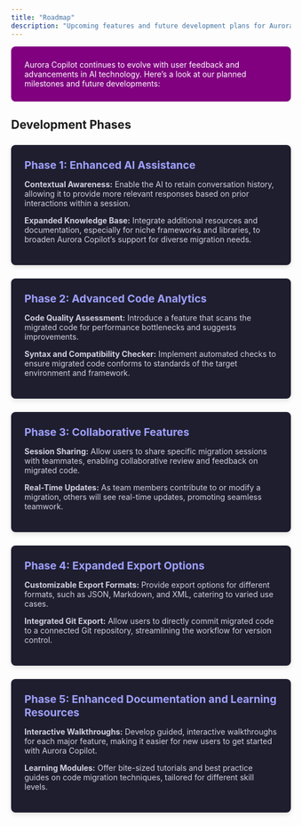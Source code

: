 ```yaml
---
title: "Roadmap"
description: "Upcoming features and future development plans for Aurora Copilot."
---
```


<style>
  .tip-section {
    background-color: #800080;
    padding: 1.5rem;
    border-radius: 8px;
    margin-bottom: 1.5rem;
    color: #ffffff;
  }

  .phase-container {
    margin: 1.5rem 0;
  }

  .phase-container-item {
    background-color: #1e1e2f;
    padding: 1.5rem;
    border-radius: 8px;
    color: #d1d1e0;
    margin-bottom: 1.5rem;
    box-shadow: 0 4px 8px rgba(0, 0, 0, 0.1);
  }

  .phase-title {
    font-weight: bold;
    font-size: 1.2rem;
    margin-bottom: 0.5rem;
    color: #a0a0ff;
  }
</style>

<div class="tip-section">
  Aurora Copilot continues to evolve with user feedback and advancements in AI technology. Here’s a look at our planned milestones and future developments:
</div>

<h2>Development Phases</h2>

<div class="phase-container">
  <div class="phase-container-item">
    <div class="phase-title">Phase 1: Enhanced AI Assistance</div>
    <p><strong>Contextual Awareness:</strong> Enable the AI to retain conversation history, allowing it to provide more relevant responses based on prior interactions within a session.</p>
    <p><strong>Expanded Knowledge Base:</strong> Integrate additional resources and documentation, especially for niche frameworks and libraries, to broaden Aurora Copilot’s support for diverse migration needs.</p>
  </div>

  <div class="phase-container-item">
    <div class="phase-title">Phase 2: Advanced Code Analytics</div>
    <p><strong>Code Quality Assessment:</strong> Introduce a feature that scans the migrated code for performance bottlenecks and suggests improvements.</p>
    <p><strong>Syntax and Compatibility Checker:</strong> Implement automated checks to ensure migrated code conforms to standards of the target environment and framework.</p>
  </div>

  <div class="phase-container-item">
    <div class="phase-title">Phase 3: Collaborative Features</div>
    <p><strong>Session Sharing:</strong> Allow users to share specific migration sessions with teammates, enabling collaborative review and feedback on migrated code.</p>
    <p><strong>Real-Time Updates:</strong> As team members contribute to or modify a migration, others will see real-time updates, promoting seamless teamwork.</p>
  </div>

  <div class="phase-container-item">
    <div class="phase-title">Phase 4: Expanded Export Options</div>
    <p><strong>Customizable Export Formats:</strong> Provide export options for different formats, such as JSON, Markdown, and XML, catering to varied use cases.</p>
    <p><strong>Integrated Git Export:</strong> Allow users to directly commit migrated code to a connected Git repository, streamlining the workflow for version control.</p>
  </div>

  <div class="phase-container-item">
    <div class="phase-title">Phase 5: Enhanced Documentation and Learning Resources</div>
    <p><strong>Interactive Walkthroughs:</strong> Develop guided, interactive walkthroughs for each major feature, making it easier for new users to get started with Aurora Copilot.</p>
    <p><strong>Learning Modules:</strong> Offer bite-sized tutorials and best practice guides on code migration techniques, tailored for different skill levels.</p>
  </div>
</div>

<!-- <h2>Looking Ahead</h2>

<p>Each phase of the roadmap aims to enhance Aurora Copilot’s capabilities and support its mission to deliver a comprehensive, efficient code migration experience. Stay tuned for updates as we work to make these features a reality!</p> -->
